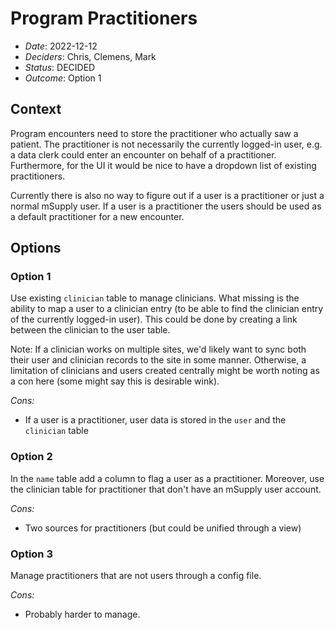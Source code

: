 # Program Practitioners

- _Date_: 2022-12-12
- _Deciders_: Chris, Clemens, Mark
- _Status_: DECIDED
- _Outcome_: Option 1

## Context

Program encounters need to store the practitioner who actually saw a patient.
The practitioner is not necessarily the currently logged-in user, e.g. a data clerk could enter an encounter on behalf of a practitioner.
Furthermore, for the UI it would be nice to have a dropdown list of existing practitioners.

Currently there is also no way to figure out if a user is a practitioner or just a normal mSupply user.
If a user is a practitioner the users should be used as a default practitioner for a new encounter.

## Options

### Option 1

Use existing `clinician` table to manage clinicians.
What missing is the ability to map a user to a clinician entry (to be able to find the clinician entry of the currently logged-in user).
This could be done by creating a link between the clinician to the user table.

Note:
If a clinician works on multiple sites, we'd likely want to sync both their user and clinician records to the site in some manner.
Otherwise, a limitation of clinicians and users created centrally might be worth noting as a con here (some might say this is desirable wink).

_Cons:_

- If a user is a practitioner, user data is stored in the `user` and the `clinician` table

### Option 2

In the `name` table add a column to flag a user as a practitioner.
Moreover, use the clinician table for practitioner that don't have an mSupply user account.

_Cons:_

- Two sources for practitioners (but could be unified through a view)

### Option 3

Manage practitioners that are not users through a config file.

_Cons:_

- Probably harder to manage.
